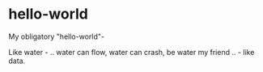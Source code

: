 # hello-world
My obligatory "hello-world"- 

Like water - .. water can flow, water can crash, be water my friend .. - like data.
